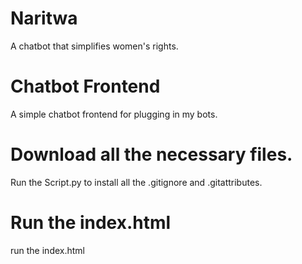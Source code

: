# Naritwa
A chatbot that simplifies women's rights.

# Chatbot Frontend
A simple chatbot frontend for plugging in my bots.

# Download all the necessary files.
Run the Script.py to install all the .gitignore and .gitattributes.

# Run the index.html
run the index.html